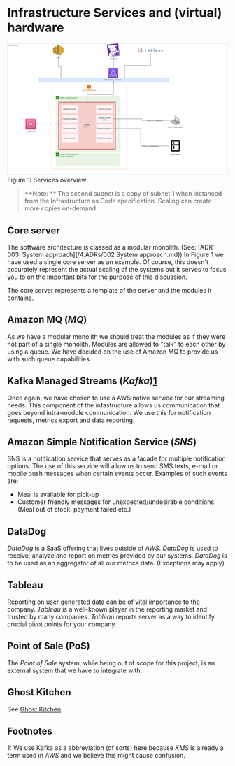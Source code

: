 # Infrastructure Services and (virtual) hardware

![Figure 1: Services overview](/img/services.png)
Figure 1: Services overview

> **Note: ** The second subnet is a copy of subnet 1 when instanced from the Infrastructure as Code specification. Scaling can create more copies on-demand.

## Core server
The software architecture is classed as a modular monolith. (See: [ADR 003: System approach](/4.ADRs/002 System approach.md)) In Figure 1 we have used a single core server as an example.
Of course, this doesn't accurately represent the actual scaling of the systems but it serves to focus you to on the important bits for the purpose of this discussion.

The core server represents a template of the server and the modules it contains.

## Amazon MQ (_MQ_)
As we have a modular monolith we should treat the modules as if they were not part of a single monolith. Modules are allowed to "talk" to each other by using a queue. We have decided on the use of Amazon MQ to provide us with such queue capabilities.

## Kafka Managed Streams (_Kafka_)[1](#footnotes)
Once again, we have chosen to use a AWS native service for our streaming needs. This component of the infastructure allows us communication that goes beyond intra-module communication. We use this for notification requests, metrics export and data reporting.

## Amazon Simple Notification Service (_SNS_)
SNS is a notification service that serves as a facade for multiple notification options. The use of this service will allow us to send SMS texts, e-mail or mobile push messages when certain events occur. Examples of such events are:
- Meal is available for pick-up
- Customer friendly messages for unexpected/undesirable conditions. (Meal out of stock, payment failed etc.)

## DataDog
_DataDog_ is a SaaS offering that lives outside of _AWS_. _DataDog_ is used to receive, analyze and report on metrics provided by our systems. _DataDog_ is to be used as an aggregator of all our metrics data. (Exceptions may apply)

## Tableau
Reporting on user generated data can be of vital importance to the company. _Tableau_ is a well-known player in the reporting market and trusted by many companies. _Tableau_ reports server as a way to identify crucial pivot points for your company.

## Point of Sale (PoS)
The _Point of Sale_ system, while being out of scope for this project, is an external system that we have to integrate with.

## Ghost Kitchen
See [Ghost Kitchen](/Glossary.md)

## Footnotes
1: We use Kafka as a abbreviation (of sorts) here because _KMS_ is already a term used in _AWS_ and we believe this might cause confusion.
